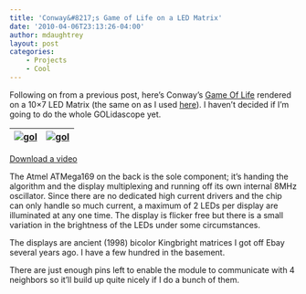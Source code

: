 ```yaml
---
title: 'Conway&#8217;s Game of Life on a LED Matrix'
date: '2010-04-06T23:13:26-04:00'
author: mdaughtrey
layout: post
categories:
    - Projects
    - Cool
---
```


Following on from a previous post, here’s Conway’s [Game Of Life](http://en.wikipedia.org/wiki/Conway%27s_Game_of_Life) rendered on a 10×7 LED Matrix (the same on as I used [here](http://daughtrey.com/proj/heyes/HalloweenEyes.html)). I haven’t decided if I’m going to do the whole GOLidascope yet.

| [![](/assets/uploads/2010/04/gol-225x300.jpg "gol")](/assets/uploads/2010/04/gol.jpg) | [![](/assets/uploads/2010/04/p_2048_1536_F367D901-CFAF-4C37-89F2-5239CFDDCF21.jpeg "gol")](/assets/uploads/2010/04/p_2048_1536_F367D901-CFAF-4C37-89F2-5239CFDDCF21.jpeg) |
|---|---|

[Download a video](/assets/uploads/2010/04/IMG_0304.mov)

The Atmel ATMega169 on the back is the sole component; it’s handing the algorithm and the display multiplexing and running off its own internal 8MHz oscillator. Since there are no dedicated high current drivers and the chip can only handle so much current, a maximum of 2 LEDs per display are illuminated at any one time. The display is flicker free but there is a small variation in the brightness of the LEDs under some circumstances.

The displays are ancient (1998) bicolor Kingbright matrices I got off Ebay several years ago. I have a few hundred in the basement.

There are just enough pins left to enable the module to communicate with 4 neighbors so it’ll build up quite nicely if I do a bunch of them.
